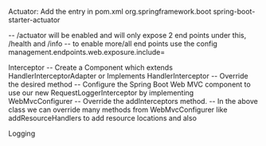 Actuator:
Add the entry in pom.xml
	<dependency>
		<groupId>org.springframework.boot</groupId>
		<artifactId>spring-boot-starter-actuator</artifactId>
	</dependency>
	
-- /actuator will be enabled and will only expose 2 end points under this, /health and /info
-- to enable more/all end points use the config management.endpoints.web.exposure.include=<comma separated end points>	

Interceptor
-- Create a Component which extends HandlerInterceptorAdapter or Implements HandlerInterceptor
-- Override the desired method
-- Configure the Spring Boot Web MVC component to use our new RequestLoggerInterceptor by implementing WebMvcConfigurer
-- Override the addInterceptors method.
-- In the above class we can override many methods from WebMvcConfigurer like addResourceHandlers to add resource locations and also 

Logging